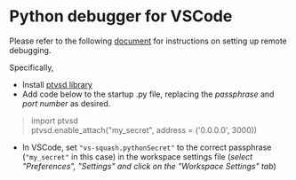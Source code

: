 
# Python debugger for VSCode

Please refer to the following [document](https://code.visualstudio.com/docs/python/debugging#_remote-debugging) 
for instructions on setting up remote debugging.

Specifically, 
- Install [ptvsd library](https://pypi.org/project/ptvsd/) 
- Add code below to the startup .py file, replacing the *passphrase* and *port number* as desired.<br>

> import ptvsd<br>
> ptvsd.enable_attach("my_secret", address = ('0.0.0.0', 3000))<br>

- In VSCode, set `"vs-squash.pythonSecret"` to the correct passphrase (`"my_secret"` in this case) in the workspace settings 
file (*select "Preferences", "Settings" and click on the "Workspace Settings" tab*)

